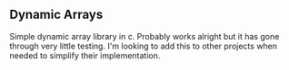 ## Dynamic Arrays

Simple dynamic array library in c. Probably works alright but it has gone through very little testing. I'm looking to add this to other projects when needed to simplify their implementation.
